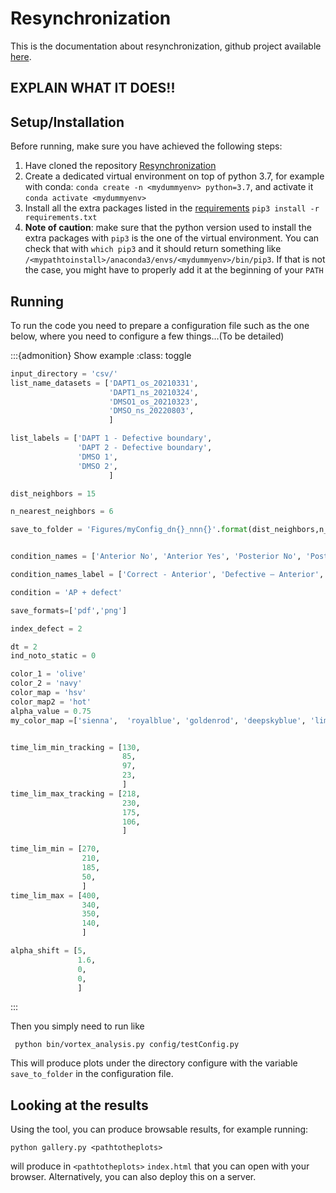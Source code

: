 # Resynchronization

This is the documentation about resynchronization, github project available [here](https://github.com/EPFL-STD/Resynchronization).

## EXPLAIN WHAT IT DOES!!


## Setup/Installation

Before running, make sure you have achieved the following steps:

 1. Have cloned the repository [Resynchronization](https://github.com/EPFL-STD/Resynchronization)
 2. Create a dedicated virtual environment on top of python 3.7, for example with conda: `conda create -n <mydummyenv> python=3.7`, and activate it `conda activate <mydummyenv>`
 3. Install all the extra packages listed in the [requirements](https://github.com/EPFL-STD/Resynchronization/blob/main/requirements.txt) `pip3 install -r requirements.txt`
 4. **Note of caution**: make sure that the python version used to install the extra packages with `pip3` is the one of the virtual environment. You can check that with `which pip3` and it should return something like `/<mypathtoinstall>/anaconda3/envs/<mydummyenv>/bin/pip3`. If that is not the case, you might have to properly add it at the beginning of your `PATH`

## Running

To run the code you need to prepare a configuration file such as the one below, where you need to configure a few things...(To be detailed)

:::{admonition} Show example
:class: toggle
```python
input_directory = 'csv/'
list_name_datasets = ['DAPT1_os_20210331',
                      'DAPT1_ns_20210324',
                      'DMSO1_os_20210323',
                      'DMSO_ns_20220803',
                      ]

list_labels = ['DAPT 1 - Defective boundary',
               'DAPT 2 - Defective boundary',
               'DMSO 1',
               'DMSO 2',
                      ]

dist_neighbors = 15

n_nearest_neighbors = 6

save_to_folder = 'Figures/myConfig_dn{}_nnn{}'.format(dist_neighbors,n_nearest_neighbors)


condition_names = ['Anterior No', 'Anterior Yes', 'Posterior No', 'Posterior Yes', ]

condition_names_label = ['Correct - Anterior', 'Defective – Anterior',  ' Correct - Posterior', 'Defective - Posterior', ]

condition = 'AP + defect'

save_formats=['pdf','png']

index_defect = 2

dt = 2
ind_noto_static = 0

color_1 = 'olive'
color_2 = 'navy'
color_map = 'hsv'
color_map2 = 'hot'
alpha_value = 0.75
my_color_map =['sienna',  'royalblue', 'goldenrod', 'deepskyblue', 'lime', 'hotpink', 'bisque','limegreen', ]


time_lim_min_tracking = [130,
                         85,
                         97,
                         23,
                         ]
time_lim_max_tracking = [218,
                         230,
                         175,
                         106,
                         ]

time_lim_min = [270,
                210,
                185,
                50,
                ]
time_lim_max = [400,
                340,
                350,
                140,
                ]

alpha_shift = [5,
               1.6,
               0,
               0,
               ]
```
:::


Then you simply need to run like
```shell
 python bin/vortex_analysis.py config/testConfig.py
```

This will produce plots under the directory configure with the variable `save_to_folder` in the configuration file.

## Looking at the results


Using the [](Gallery_target) tool, you can produce browsable results, for example running:
```shell
python gallery.py <pathtotheplots>
```
will produce in `<pathtotheplots>` `index.html` that you can open with your browser. Alternatively, you can also deploy this on a server.
